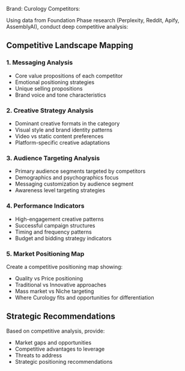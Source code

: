 
Brand: Curology
Competitors: 

Using data from Foundation Phase research (Perplexity, Reddit, Apify, AssemblyAI), conduct deep competitive analysis:

## Competitive Landscape Mapping

### 1. Messaging Analysis
- Core value propositions of each competitor
- Emotional positioning strategies
- Unique selling propositions
- Brand voice and tone characteristics

### 2. Creative Strategy Analysis
- Dominant creative formats in the category
- Visual style and brand identity patterns
- Video vs static content preferences
- Platform-specific creative adaptations

### 3. Audience Targeting Analysis
- Primary audience segments targeted by competitors
- Demographics and psychographics focus
- Messaging customization by audience segment
- Awareness level targeting strategies

### 4. Performance Indicators
- High-engagement creative patterns
- Successful campaign structures
- Timing and frequency patterns
- Budget and bidding strategy indicators

### 5. Market Positioning Map
Create a competitive positioning map showing:
- Quality vs Price positioning
- Traditional vs Innovative approaches
- Mass market vs Niche targeting
- Where Curology fits and opportunities for differentiation

## Strategic Recommendations
Based on competitive analysis, provide:
- Market gaps and opportunities
- Competitive advantages to leverage
- Threats to address
- Strategic positioning recommendations
